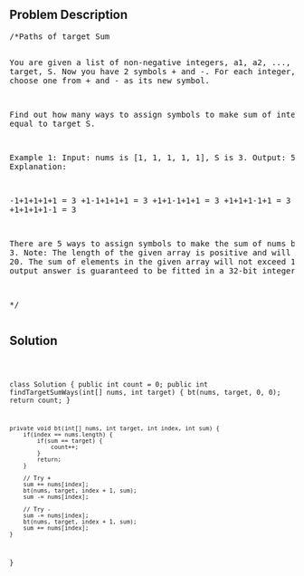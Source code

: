 <!--
<style>
  body { font-family: Arial, sans-serif; }
  .container { max-width: 600px; margin: auto; padding: 20px; }
  .comment-block { background-color: #f9f9f9; padding: 10px; border-left: 5px solid #ccc; }
  .code-block { background-color: #f4f4f4; padding: 10px; border: 1px solid #ddd; }
</style>
-->

<div class='container'>
<h2>Problem Description</h2>
<div class='comment-block'>
<pre>
/*Paths of target Sum

You are given a list of non-negative integers, a1, a2, ..., an, and a target, S. 
Now you have 2 symbols + and -. For each integer, you should choose one from + and - as its new symbol.

Find out how many ways to assign symbols to make sum of integers equal to target S.

Example 1:
Input: nums is [1, 1, 1, 1, 1], S is 3. 
Output: 5
Explanation: 

-1+1+1+1+1 = 3
+1-1+1+1+1 = 3
+1+1-1+1+1 = 3
+1+1+1-1+1 = 3
+1+1+1+1-1 = 3

There are 5 ways to assign symbols to make the sum of nums be target 3.
Note:
The length of the given array is positive and will not exceed 20.
The sum of elements in the given array will not exceed 1000.
Your output answer is guaranteed to be fitted in a 32-bit integer.

*/
</pre>
</div>

<h2>Solution</h2>
<div class='code-block'>
<pre><code class='language-java'>

class Solution {
    public int count = 0;
    public int findTargetSumWays(int[] nums, int target) {
        bt(nums, target, 0, 0);
        return count;
    }
    
    private void bt(int[] nums, int target, int index, int sum) {
        if(index == nums.length) {
            if(sum == target) {
                count++;
            }
            return;
        }
        
        // Try +
        sum += nums[index];
        bt(nums, target, index + 1, sum);
        sum -= nums[index];
        
        // Try -
        sum -= nums[index];
        bt(nums, target, index + 1, sum);
        sum += nums[index];
    }
}




</code></pre>
</div>
</div>
